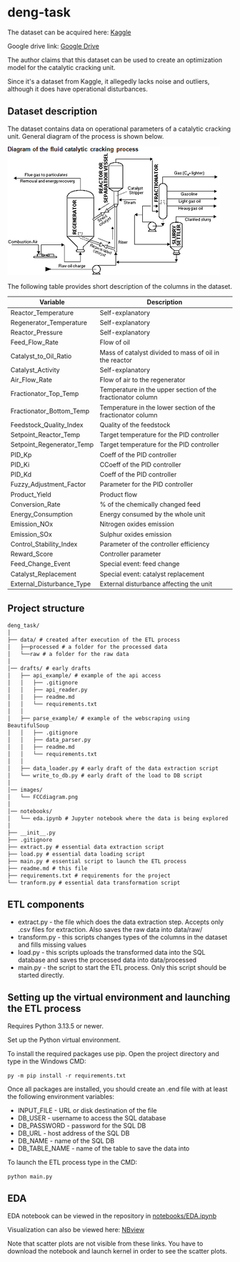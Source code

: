 # deng-task

The dataset can be acquired here: [Kaggle](https://www.kaggle.com/datasets/programmer3/catalytic-cracking-process-control-dataset)

Google drive link: [Google Drive](https://drive.google.com/drive/folders/1U4CEg9VGIRylRaEeVHwqn1dEEMGfP0mG?usp=drive_link)

The author claims that this dataset can be used to create an optimization model for the catalytic cracking unit.

Since it's a dataset from Kaggle, it allegedly lacks noise and outliers, although it does have operational disturbances.

## Dataset description

The dataset contains data on operational parameters of a catalytic cracking unit. General diagram of the process is shown below.

![Diagram](https://github.com/lagadoswift/deng-task/blob/main/images/FCCdiagram.png)

The following table provides short description of the columns in the dataset.


| Variable | Description |
| ------------- | ------------- |
| Reactor_Temperature | Self-explanatory |
| Regenerator_Temperature | Self-explanatory |
| Reactor_Pressure | Self-explanatory |
| Feed_Flow_Rate | Flow of oil |
| Catalyst_to_Oil_Ratio | Mass of catalyst divided to mass of oil in the reactor |
| Catalyst_Activity | Self-explanatory |
| Air_Flow_Rate | Flow of air to the regenerator |
| Fractionator_Top_Temp | Temperature in the upper section of the fractionator column |
| Fractionator_Bottom_Temp | Temperature in the lower section of the fractionator column |
| Feedstock_Quality_Index | Quality of the feedstock |
| Setpoint_Reactor_Temp | Target temperature for the PID controller |
| Setpoint_Regenerator_Temp | Target temperature for the PID controller |
| PID_Kp | Coeff of the PID controller |
| PID_Ki | CCoeff of the PID controller |
| PID_Kd | Coeff of the PID controller |
| Fuzzy_Adjustment_Factor | Parameter for the PID controller |
| Product_Yield | Product flow |
| Conversion_Rate | % of the chemically changed feed |
| Energy_Consumption | Energy consumed by the whole unit |
| Emission_NOx | Nitrogen oxides emission |
| Emission_SOx | Sulphur oxides emission |
| Control_Stability_Index | Parameter of the controller efficiency |
| Reward_Score | Controller parameter |
| Feed_Change_Event | Special event: feed change |
| Catalyst_Replacement | Special event: catalyst replacement |
| External_Disturbance_Type | External disturbance affecting the unit |

## Project structure

```
deng_task/
│
├── data/ # created after execution of the ETL process
│   ├──processed # a folder for the processed data
│   └──raw # a folder for the raw data
│ 
│── drafts/ # early drafts
│   ├── api_example/ # example of the api access
│   │   ├── .gitignore
│   │   ├── api_reader.py
│   │   ├── readme.md
│   │   └── requirements.txt
│   │
│   ├── parse_example/ # example of the webscraping using BeautifulSoup
│   │   ├── .gitignore
│   │   ├── data_parser.py
│   │   ├── readme.md
│   │   └── requirements.txt
│   │
│   ├── data_loader.py # early draft of the data extraction script
│   └── write_to_db.py # early draft of the load to DB script
│
│── images/
│   └── FCCdiagram.png
│
│── notebooks/
│   └── eda.ipynb # Jupyter notebook where the data is being explored
│
├── __init__.py
├── .gitignore
├── extract.py # essential data extraction script
├── load.py # essential data loading script
├── main.py # essential script to launch the ETL process
├── readme.md # this file
├── requirements.txt # requirements for the project
└── tranform.py # essential data transformation script
```

## ETL components

- extract.py - the file which does the data extraction step. Accepts only .csv files for extraction. Also saves the raw data into data/raw/
- transform.py - this scripts changes types of the columns in the dataset and fills missing values
- load.py - this scripts uploads the transformed data into the SQL database and saves the processed data into data/processed
- main.py - the script to start the ETL process. Only this script should be started directly.

## Setting up the virtual environment and launching the ETL process

Requires Python 3.13.5 or newer.

Set up the Python virtual environment.

To install the required packages use pip. Open the project directory and type in the Windows CMD:

`py -m pip install -r requirements.txt`

Once all packages are installed, you should create an .end file with at least the following environment variables:

- INPUT_FILE - URL or disk destination of the file
- DB_USER - username to access the SQL database
- DB_PASSWORD - password for the SQL DB
- DB_URL - host address of the SQL DB
- DB_NAME - name of the SQL DB
- DB_TABLE_NAME - name of the table to save the data into

To launch the ETL process type in the CMD:

`python main.py`

## EDA

EDA notebook can be viewed in the repository in [notebooks/EDA.ipynb](https://github.com/lagadoswift/deng-task/blob/main/notebooks/EDA.ipynb)

Visualization can also be viewed here: [NBview](https://nbviewer.org/github/lagadoswift/deng-task/blob/main/notebooks/EDA.ipynb)

Note that scatter plots are not visible from these links. You have to download the notebook and launch kernel in order to see the scatter plots.
